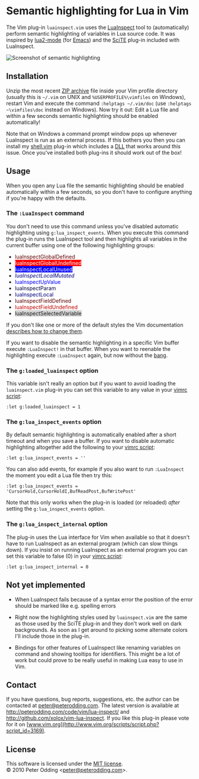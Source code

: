 # Semantic highlighting for Lua in Vim

The Vim plug-in `luainspect.vim` uses the [LuaInspect](http://lua-users.org/wiki/LuaInspect) tool to (automatically) perform semantic highlighting of variables in Lua source code. It was inspired by [lua2-mode](http://www.enyo.de/fw/software/lua-emacs/lua2-mode.html) (for [Emacs](http://www.gnu.org/software/emacs/)) and the [SciTE](http://www.scintilla.org/SciTE.html) plug-in included with LuaInspect.

![Screenshot of semantic highlighting](http://peterodding.com/code/vim/luainspect/screenshot.png)

## Installation

Unzip the most recent [ZIP archive](http://peterodding.com/code/vim/downloads/lua-inspect) file inside your Vim profile directory (usually this is `~/.vim` on UNIX and `%USERPROFILE%\vimfiles` on Windows), restart Vim and execute the command `:helptags ~/.vim/doc` (use `:helptags ~\vimfiles\doc` instead on Windows). Now try it out: Edit a Lua file and within a few seconds semantic highlighting should be enabled automatically!

Note that on Windows a command prompt window pops up whenever LuaInspect is run as an external process. If this bothers you then you can install my [shell.vim](http://peterodding.com/code/vim/shell/) plug-in which includes a [DLL](http://en.wikipedia.org/wiki/Dynamic-link_library) that works around this issue. Once you've installed both plug-ins it should work out of the box!

## Usage

When you open any Lua file the semantic highlighting should be enabled automatically within a few seconds, so you don't have to configure anything if you're happy with the defaults.

### The `:LuaInspect` command

You don't need to use this command unless you've disabled automatic highlighting using `g:lua_inspect_events`. When you execute this command the plug-in runs the LuaInspect tool and then highlights all variables in the current buffer using one of the following highlighting groups:

 * <span style="color: #600000">luaInspectGlobalDefined</span>
 * <span style="color: #FFF; background: #F00">luaInspectGlobalUndefined</span>
 * <span style="color: #FFF; background: #00F">luaInspectLocalUnused</span>
 * <span style="color: #000080; font-style: italic">luaInspectLocalMutated</span>
 * <span style="color: #00F">luaInspectUpValue</span>
 * <span style="color: #000040">luaInspectParam</span>
 * <span style="color: #000080">luaInspectLocal</span>
 * <span style="color: #600000">luaInspectFieldDefined</span>
 * <span style="color: #C00000">luaInspectFieldUndefined</span>
 * <span style="background: #D3D3D3">luaInspectSelectedVariable</span>

If you don't like one or more of the default styles the Vim documentation [describes how to change them](http://vimdoc.sourceforge.net/htmldoc/syntax.html#:hi-default).

If you want to disable the semantic highlighting in a specific Vim buffer execute `:LuaInspect!` in that buffer. When you want to reenable the highlighting execute `:LuaInspect` again, but now without the [bang](http://vimdoc.sourceforge.net/htmldoc/map.html#:command-bang).

### The `g:loaded_luainspect` option

This variable isn't really an option but if you want to avoid loading the `luainspect.vim` plug-in you can set this variable to any value in your [vimrc script](http://vimdoc.sourceforge.net/htmldoc/starting.html#vimrc):

    :let g:loaded_luainspect = 1

### The `g:lua_inspect_events` option

By default semantic highlighting is automatically enabled after a short timeout and when you save a buffer. If you want to disable automatic highlighting altogether add the following to your [vimrc script](http://vimdoc.sourceforge.net/htmldoc/starting.html#vimrc):

    :let g:lua_inspect_events = ''

You can also add events, for example if you also want to run `:LuaInspect` the moment you edit a Lua file then try this:

    :let g:lua_inspect_events = 'CursorHold,CursorHoldI,BufReadPost,BufWritePost'

Note that this only works when the plug-in is loaded (or reloaded) *after* setting the `g:lua_inspect_events` option.

### The `g:lua_inspect_internal` option

The plug-in uses the Lua interface for Vim when available so that it doesn't have to run LuaInspect as an external program (which can slow things down). If you insist on running LuaInspect as an external program you can set this variable to false (0) in your [vimrc script](http://vimdoc.sourceforge.net/htmldoc/starting.html#vimrc):

    :let g:lua_inspect_internal = 0

## Not yet implemented

 * When LuaInspect fails because of a syntax error the position of the error should be marked like e.g. spelling errors

 * Right now the highlighting styles used by `luainspect.vim` are the same as those used by the SciTE plug-in and they don't work well on dark backgrounds. As soon as I get around to picking some alternate colors I'll include those in the plug-in.

 * Bindings for other features of LuaInspect like renaming variables on command and showing tooltips for identifiers. This might be a lot of work but could prove to be really useful in making Lua easy to use in Vim.

## Contact

If you have questions, bug reports, suggestions, etc. the author can be contacted at <peter@peterodding.com>. The latest version is available at <http://peterodding.com/code/vim/lua-inspect/> and <http://github.com/xolox/vim-lua-inspect>. If you like this plug-in please vote for it on [www.vim.org](http://www.vim.org/scripts/script.php?script_id=3169).

## License

This software is licensed under the [MIT license](http://en.wikipedia.org/wiki/MIT_License).  
© 2010 Peter Odding &lt;<peter@peterodding.com>&gt;.
